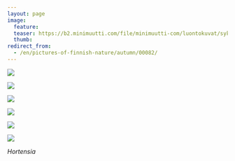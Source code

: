 ```yaml
---
layout: page
image:
  feature:
  teaser: https://b2.minimuutti.com/file/minimuutti-com/luontokuvat/syksy/3/DS37921-245px.jpg
  thumb:
redirect_from:
  - /en/pictures-of-finnish-nature/autumn/00082/
---
```


[![](https://b2.minimuutti.com/file/minimuutti-com/luontokuvat/syksy/3/DS37921-800px.jpg)](https://dl.dropboxusercontent.com/sh/ea1wtnz7z734o12/AADBlBezv9CLnyQXJlbauoiGa/luontokuvat/syksy/3/DS37921.jpg)

[![](https://b2.minimuutti.com/file/minimuutti-com/luontokuvat/syksy/3/DS37923-800px.jpg)](https://dl.dropboxusercontent.com/sh/ea1wtnz7z734o12/AAAPex4v3M8le4c8foZM2x_wa/luontokuvat/syksy/3/DS37923.jpg)

[![](https://b2.minimuutti.com/file/minimuutti-com/luontokuvat/syksy/3/DS37925-800px.jpg)](https://dl.dropboxusercontent.com/sh/ea1wtnz7z734o12/AADOpmWrVF2DAp78dUTDiqa9a/luontokuvat/syksy/3/DS37925.jpg)

[![](https://b2.minimuutti.com/file/minimuutti-com/luontokuvat/syksy/3/DS37927-800px.jpg)](https://dl.dropboxusercontent.com/sh/ea1wtnz7z734o12/AACn-fGo1qM3fJADDcMS2N_Na/luontokuvat/syksy/3/DS37927.jpg)

[![](https://b2.minimuutti.com/file/minimuutti-com/luontokuvat/syksy/3/DS37930-800px.jpg)](https://dl.dropboxusercontent.com/sh/ea1wtnz7z734o12/AADR_Z64MP1HybGvw5w6pkUHa/luontokuvat/syksy/3/DS37930.jpg)

[![](https://b2.minimuutti.com/file/minimuutti-com/luontokuvat/syksy/3/DS37932-800px.jpg)](https://dl.dropboxusercontent.com/sh/ea1wtnz7z734o12/AABhiyu3YsOsdwFaV7-yj46Ba/luontokuvat/syksy/3/DS37932.jpg)

*Hortensia*

